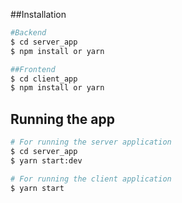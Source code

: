 ##Installation

```bash
#Backend
$ cd server_app
$ npm install or yarn
```
```bash
##Frontend
$ cd client_app
$ npm install or yarn

```

## Running the app

```bash
# For running the server application
$ cd server_app
$ yarn start:dev

# For running the client application
$ yarn start
```